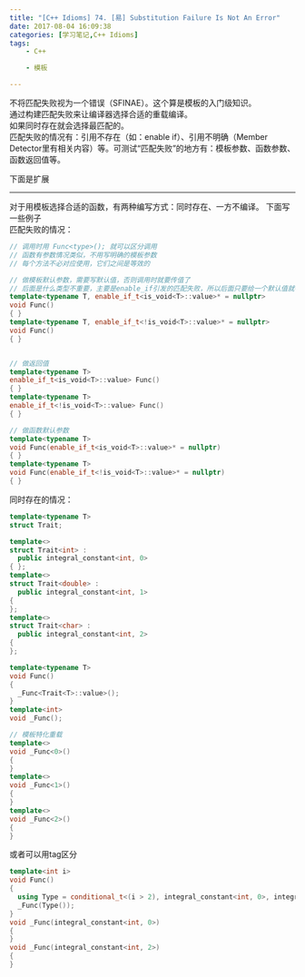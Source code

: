 ```yaml
---
title: "[C++ Idioms] 74. [易] Substitution Failure Is Not An Error"
date: 2017-08-04 16:09:38
categories: [学习笔记,C++ Idioms]
tags:
    - C++

    - 模板

---
```

不将匹配失败视为一个错误（SFINAE）。<!--more-->这个算是模板的入门级知识。  
通过构建匹配失败来让编译器选择合适的重载编译。  
如果同时存在就会选择最匹配的。  
匹配失败的情况有：引用不存在（如：enable if）、引用不明确（Member Detector里有相关内容）等。可测试“匹配失败”的地方有：模板参数、函数参数、函数返回值等。  

下面是扩展

-------------
对于用模板选择合适的函数，有两种编写方式：同时存在、一方不编译。
下面写一些例子  
匹配失败的情况：
```cpp
// 调用时用 Func<type>(); 就可以区分调用
// 函数有参数情况类似，不用写明确的模板参数
// 每个方法不必对应使用，它们之间是等效的

// 做模板默认参数，需要写默认值，否则调用时就要传值了
// 后面是什么类型不重要，主要是enable_if引发的匹配失败，所以后面只要给一个默认值就行了
template<typename T, enable_if_t<is_void<T>::value>* = nullptr>
void Func()
{ }
template<typename T, enable_if_t<!is_void<T>::value>* = nullptr>
void Func()
{ }


// 做返回值
template<typename T>
enable_if_t<is_void<T>::value> Func()
{ }
template<typename T>
enable_if_t<!is_void<T>::value> Func()
{ }

// 做函数默认参数
template<typename T>
void Func(enable_if_t<is_void<T>::value>* = nullptr)
{ }
template<typename T>
void Func(enable_if_t<!is_void<T>::value>* = nullptr)
{ }
```

同时存在的情况：
```cpp
template<typename T>
struct Trait;

template<>
struct Trait<int> :
  public integral_constant<int, 0>
{ };
template<>
struct Trait<double> :
  public integral_constant<int, 1>
{
};
template<>
struct Trait<char> :
  public integral_constant<int, 2>
{
};

template<typename T>
void Func()
{
  _Func<Trait<T>::value>();
}
template<int>
void _Func();

// 模板特化重载
template<>
void _Func<0>()
{
}
template<>
void _Func<1>()
{
}
template<>
void _Func<2>()
{
}
```
或者可以用tag区分
```cpp
template<int i>
void Func()
{
  using Type = conditional_t<(i > 2), integral_constant<int, 0>, integral_constant<int, 2>>;
  _Func(Type());
}
void _Func(integral_constant<int, 0>)
{
}
void _Func(integral_constant<int, 2>)
{
}
```